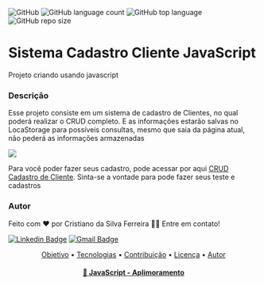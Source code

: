 <img alt="GitHub" src="https://img.shields.io/github/license/CristianoDaSIlvaFerreira/Sistema-Cadastro-Cliente-JavaScript"> <img alt="GitHub language count" src="https://img.shields.io/github/languages/count/CristianoDaSilvaFerreira/Sistema-Cadastro-Cliente-JavaScript"> <img alt="GitHub top language" src="https://img.shields.io/github/languages/top/CristianoDaSilvaFerreira/Sistema-Cadastro-Cliente-JavaScript"> <img alt="GitHub repo size" src="https://img.shields.io/github/repo-size/CristianoDaSilvaFerreira/Sistema-Cadastro-Cliente-JavaScript">

<h1>Sistema Cadastro Cliente JavaScript</h1>


<p>Projeto criando usando javascript</p>

<h3>Descrição</h3>
<p>Esse projeto consiste em um sistema de cadastro de Clientes, no qual poderá realizar o CRUD completo. E as informações estarão salvas no LocaStorage para possíveis consultas, mesmo que saia da página atual, não pederá as informações armazenadas</p>

<img src="https://user-images.githubusercontent.com/68359459/130155200-435baa44-ca43-4625-861b-441e9161c813.png">

<p>Para você poder fazer seus cadastro, pode acessar por aqui  <a href="https://cristianosfmothe.github.io/Sistema-Cadastro-Cliente-JavaScript/">CRUD Cadastro de Cliente</a>. Sinta-se a vontade para pode fazer seus teste e cadastros</p>

<h3> Autor </h3>
<p>Feito com ❤️ por Cristiano da Silva Ferreira 👋🏽 Entre em contato!</p>

[![Linkedin Badge](https://img.shields.io/badge/-Cristiano-blue?style=flat-square&logo=Linkedin&logoColor=white&link=https://www.linkedin.com/in/cristiano-da-silva-ferreira/)](https://www.linkedin.com/in/cristiano-da-silva-ferreira/) 
[![Gmail Badge](https://img.shields.io/badge/-cristianodevsystemo@gmail.com-c14438?style=flat-square&logo=Gmail&logoColor=white&link=mailto:cristianodevsysten@gmail.com)](mailto:cristianodevsystem@gmail.com)


<p align="center">
 <a href="#objetivo">Objetivo</a> •
 <a href="#tecnologias">Tecnologias</a> • 
 <a href="#contribuicao">Contribuição</a> • 
 <a href="#licenc-a">Licença</a> • 
 <a href="#autor">Autor</a>
</p>

<h4 align="center">
    <a href="https://developer.mozilla.org/pt-BR/docs/Web/JavaScript">🔗 JavaScript - Aplimoramento</a>
</h4>




